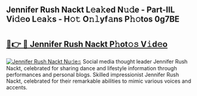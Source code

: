 ## Jennifer Rush Nackt L𝚎a𝚔ed N𝚞𝚍e - Part-IIL Vi𝚍𝚎o L𝚎a𝚔s - H𝚘𝚝 O𝚗𝚕yf𝚊ns P𝚑𝚘tos 0g7BE

# <h2><a href="http://kf7k21.oniu.top/?m=Jennifer+Rush+Nackt">🔗👉 🔴 Jennifer Rush Nackt P𝚑ot𝚘𝚜 V𝚒d𝚎o</a></h2>

[![Jennifer Rush Nackt Nu𝚍e𝚜](https://i.imgur.com/0qMVB7G.gif)](http://kf7k21.oniu.top/?m=Jennifer+Rush+Nackt)
Social media thought leader Jennifer Rush Nackt, celebrated for sharing dance and lifestyle information through performances and personal blogs. Skilled impressionist Jennifer Rush Nackt, celebrated for their remarkable abilities to mimic various voices and accents.  
